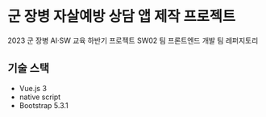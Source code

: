 # 군 장병 자살예방 상담 앱 제작 프로젝트

2023 군 장병 AI·SW 교육 하반기 프로젝트 SW02 팀 프론트엔드 개발 팀 레퍼지토리

## 기술 스택

* Vue.js 3
* native script
* Bootstrap 5.3.1

